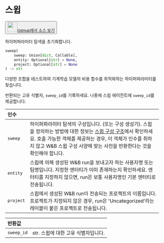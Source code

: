 
# 스윕

<p><button style={{display: 'flex', alignItems: 'center', backgroundColor: 'white', border: '1px solid #ddd', padding: '10px', borderRadius: '6px', cursor: 'pointer', boxShadow: '0 2px 3px rgba(0,0,0,0.1)', transition: 'all 0.3s'}}><a href='https://www.github.com/wandb/wandb/tree/v0.16.4/wandb/sdk/wandb_sweep.py#L31-L87' style={{fontSize: '1.2em', display: 'flex', alignItems: 'center'}}><img src='https://github.githubassets.com/images/modules/logos_page/GitHub-Mark.png' height='32px' width='32px' style={{marginRight: '10px'}}/>GitHub에서 소스 보기</a></button></p>


하이퍼파라미터 탐색을 초기화합니다.

```python
sweep(
    sweep: Union[dict, Callable],
    entity: Optional[str] = None,
    project: Optional[str] = None
) -> str
```

다양한 조합을 테스트하여 기계학습 모델의 비용 함수를 최적화하는 하이퍼파라미터를 찾습니다.

반환되는 고유 식별자, `sweep_id`를 기록하세요.
나중에 스윕 에이전트에 `sweep_id`를 제공합니다.

| 인수 |  |
| :--- | :--- |
|  `sweep` |  하이퍼파라미터 탐색의 구성입니다. (또는 구성 생성기). 스윕을 정의하는 방법에 대한 정보는 [스윕 구성 구조](https://docs.wandb.ai/guides/sweeps/define-sweep-configuration)에서 확인하세요. 호출 가능한 객체를 제공하는 경우, 이 객체가 인수를 취하지 않고 W&B 스윕 구성 사양에 맞는 사전을 반환한다는 것을 확인해야 합니다. |
|  `entity` |  스윕에 의해 생성된 W&B run을 보내고자 하는 사용자명 또는 팀명입니다. 지정한 엔터티가 이미 존재하는지 확인하세요. 엔터티를 지정하지 않으면, run은 보통 사용자명인 기본 엔터티로 전송됩니다. |
|  `project` |  스윕에서 생성된 W&B run이 전송되는 프로젝트의 이름입니다. 프로젝트가 지정되지 않은 경우, run은 'Uncategorized'라는 레이블이 붙은 프로젝트로 전송됩니다. |

| 반환값 |  |
| :--- | :--- |
|  `sweep_id` |  str. 스윕에 대한 고유 식별자입니다. |